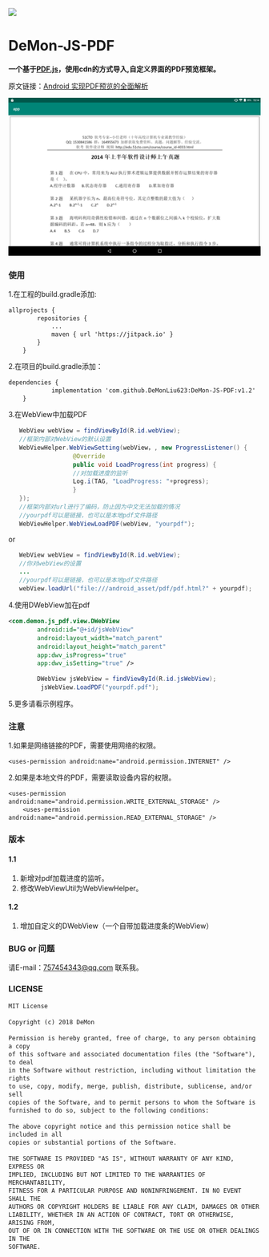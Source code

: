[![](https://jitpack.io/v/DeMonLiu623/DeMon-JS-PDF.svg)](https://jitpack.io/#DeMonLiu623/DeMon-JS-PDF)

# DeMon-JS-PDF
**一个基于[PDF.js](http://mozilla.github.io/pdf.js/)，使用cdn的方式导入,自定义界面的PDF预览框架。**

原文链接：[Android 实现PDF预览的全面解析](https://blog.csdn.net/DeMonliuhui/article/details/81185611)  

![Effect](https://raw.githubusercontent.com/DeMonLiu623/DeMon-JS-PDF/master/img/demo.png)

### 使用

1.在工程的build.gradle添加:
```
allprojects {
		repositories {
			...
			maven { url 'https://jitpack.io' }
		}
	}
```

2.在项目的build.gradle添加：
```
dependencies {
	        implementation 'com.github.DeMonLiu623:DeMon-JS-PDF:v1.2'
	}
```

3.在WebView中加载PDF

```java
   WebView webView = findViewById(R.id.webView);
   //框架内部对WebView的默认设置
   WebViewHelper.WebViewSetting(webView，, new ProgressListener() {
                  @Override
                  public void LoadProgress(int progress) {
                  //对加载进度的监听
                  Log.i(TAG, "LoadProgress: "+progress);
                  }
   });
   //框架内部对url进行了编码，防止因为中文无法加载的情况
   //yourpdf可以是链接，也可以是本地pdf文件路径
   WebViewHelper.WebViewLoadPDF(webView, "yourpdf");
```

or

```java
   WebView webView = findViewById(R.id.webView);
   //你对webView的设置
   ...
   //yourpdf可以是链接，也可以是本地pdf文件路径
   webView.loadUrl("file:///android_asset/pdf/pdf.html?" + yourpdf);
```


4.使用DWebView加在pdf
```xml
<com.demon.js_pdf.view.DWebView
        android:id="@+id/jsWebView"
        android:layout_width="match_parent"
        android:layout_height="match_parent"
        app:dwv_isProgress="true"
        app:dwv_isSetting="true" />
```
```java
        DWebView jsWebView = findViewById(R.id.jsWebView);
         jsWebView.LoadPDF("yourpdf.pdf");
```

5.更多请看示例程序。

### 注意

1.如果是网络链接的PDF，需要使用网络的权限。

```
<uses-permission android:name="android.permission.INTERNET" />
```
2.如果是本地文件的PDF，需要读取设备内容的权限。

```
<uses-permission android:name="android.permission.WRITE_EXTERNAL_STORAGE" />
    <uses-permission android:name="android.permission.READ_EXTERNAL_STORAGE" />
```

### 版本
#### 1.1
1. 新增对pdf加载进度的监听。
2. 修改WebViewUtil为WebViewHelper。

#### 1.2
1. 增加自定义的DWebView（一个自带加载进度条的WebView）

### BUG or 问题
请E-mail：757454343@qq.com 联系我。

### LICENSE

```
MIT License

Copyright (c) 2018 DeMon

Permission is hereby granted, free of charge, to any person obtaining a copy
of this software and associated documentation files (the "Software"), to deal
in the Software without restriction, including without limitation the rights
to use, copy, modify, merge, publish, distribute, sublicense, and/or sell
copies of the Software, and to permit persons to whom the Software is
furnished to do so, subject to the following conditions:

The above copyright notice and this permission notice shall be included in all
copies or substantial portions of the Software.

THE SOFTWARE IS PROVIDED "AS IS", WITHOUT WARRANTY OF ANY KIND, EXPRESS OR
IMPLIED, INCLUDING BUT NOT LIMITED TO THE WARRANTIES OF MERCHANTABILITY,
FITNESS FOR A PARTICULAR PURPOSE AND NONINFRINGEMENT. IN NO EVENT SHALL THE
AUTHORS OR COPYRIGHT HOLDERS BE LIABLE FOR ANY CLAIM, DAMAGES OR OTHER
LIABILITY, WHETHER IN AN ACTION OF CONTRACT, TORT OR OTHERWISE, ARISING FROM,
OUT OF OR IN CONNECTION WITH THE SOFTWARE OR THE USE OR OTHER DEALINGS IN THE
SOFTWARE.

```
